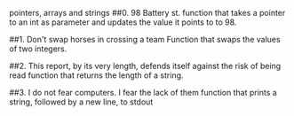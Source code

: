 pointers, arrays and strings
##0. 98 Battery st.
function that takes a pointer to an int as parameter and updates the value it points to to 98.

##1. Don't swap horses in crossing a team
Function that swaps the values of two integers.

##2. This report, by its very length, defends itself against the risk of being read
function that returns the length of a string.

##3. I do not fear computers. I fear the lack of them
function that prints a string, followed by a new line, to stdout
